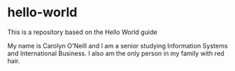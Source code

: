 # hello-world
This is a repository based on the Hello World guide

My name is Carolyn O'Neill and I am a senior studying Information Systems and International Business.
I also am the only person in my family with red hair.
